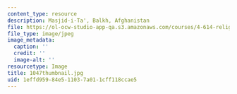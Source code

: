 ```yaml
---
content_type: resource
description: Masjid-i-Ta', Balkh, Afghanistan
file: https://ol-ocw-studio-app-qa.s3.amazonaws.com/courses/4-614-religious-architecture-and-islamic-cultures-fall-2002/1effd95984e511037a011cff118ccae5_1047thumbnail.jpg
file_type: image/jpeg
image_metadata:
  caption: ''
  credit: ''
  image-alt: ''
resourcetype: Image
title: 1047thumbnail.jpg
uid: 1effd959-84e5-1103-7a01-1cff118ccae5
---
```


